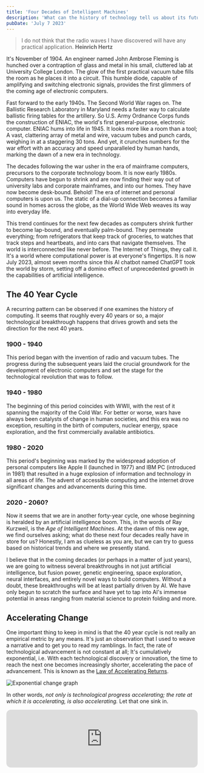 ```yaml
---
title: 'Four Decades of Intelligent Machines'
description: 'What can the history of technology tell us about its future?'
pubDate: 'July 7 2023'
---
```


> I do not think that the radio waves I have discovered will have any practical application.
> **Heinrich Hertz**

It's November of 1904. An engineer named John Ambrose Fleming is hunched over a contraption of glass and metal in his small, cluttered lab at University College London. The glow of the first practical vacuum tube fills the room as he places it into a circuit. This humble diode, capable of amplifying and switching electronic signals, provides the first glimmers of the coming age of electronic computers.

Fast forward to the early 1940s. The Second World War rages on. The Ballistic Research Laboratory in Maryland needs a faster way to calculate ballistic firing tables for the artillery. So U.S. Army Ordnance Corps funds the construction of ENIAC, the world's first general-purpose, electronic computer. ENIAC hums into life in 1945. It looks more like a room than a tool; A vast, clattering array of metal and wire, vacuum tubes and punch cards, weighing in at a staggering 30 tons. And yet, it crunches numbers for the war effort with an accuracy and speed unparalleled by human hands, marking the dawn of a new era in technology.

The decades following the war usher in the era of mainframe computers, precursors to the corporate technology boom. It is now early 1980s. Computers have begun to shrink and are now finding their way out of university labs and corporate mainframes, and into our homes. They have now become desk-bound. Behold! The era of internet and personal computers is upon us. The static of a dial-up connection becomes a familiar sound in homes across the globe, as the World Wide Web weaves its way into everyday life.

This trend continues for the next few decades as computers shrink further to become lap-bound, and eventually palm-bound. They permeate everything; from refrigerators that keep track of groceries, to watches that track steps and heartbeats, and into cars that navigate themselves. The world is interconnected like never before. The Internet of Things, they call it. It's a world where computational power is at everyone's fingertips. It is now July 2023, almost seven months since this AI chatbot named ChatGPT took the world by storm, setting off a domino effect of unprecedented growth in the capabilities of artificial intelligence.

## The 40 Year Cycle

A recurring pattern can be observed if one examines the history of computing. It seems that roughly every 40 years or so, a major technological breakthrough happens that drives growth and sets the direction for the next 40 years.

### 1900 - 1940

This period began with the invention of radio and vacuum tubes. The progress during the subsequent years laid the crucial groundwork for the development of electronic computers and set the stage for the technological revolution that was to follow.

### 1940 - 1980

The beginning of this period coincides with WWII, with the rest of it spanning the majority of the Cold War. For better or worse, wars have always been catalysts of change in human societies, and this era was no exception, resulting in the birth of computers, nuclear energy, space exploration, and the first commercially available antibiotics.

### 1980 - 2020

This period's beginning was marked by the widespread adoption of personal computers like Apple II (launched in 1977) and IBM PC (introduced in 1981) that resulted in a huge explosion of information and technology in all areas of life. The advent of accessible computing and the internet drove significant changes and advancements during this time.

### 2020 - 2060?

Now it seems that we are in another forty-year cycle, one whose beginning is heralded by an artificial intelligence boom. This, in the words of Ray Kurzweil, is the _Age of Intelligent Machines_. At the dawn of this new age, we find ourselves asking; what do these next four decades really have in store for us? Honestly, I am as clueless as you are, but we can try to guess based on historical trends and where we presently stand.

I believe that in the coming decades (or perhaps in a matter of just years), we are going to witness several breakthroughs in not just artificial intelligence, but fusion power, genetic engineering, space exploration, neural interfaces, and entirely novel ways to build computers. Without a doubt, these breakthroughs will be at least partially driven by AI. We have only begun to scratch the surface and have yet to tap into AI's immense potential in areas ranging from material science to protein folding and more.

## Accelerating Change

One important thing to keep in mind is that the 40 year cycle is not really an empirical metric by any means. It's just an observation that I used to weave a narrative and to get you to read my ramblings. In fact, the rate of technological advancement is not constant at all; It's cumulatively exponential, i.e. With each technological discovery or innovation, the time to reach the next one becomes increasingly shorter, accelerating the pace of advancement. This is known as the [Law of Accelerating Returns](https://www.thekurzweillibrary.com/the-law-of-accelerating-returns).

![Exponential change graph](/media/blog/accelerating-change.jpeg)

In other words, _not only is technological progress accelerating; the rate at which it is accelerating, is also accelerating._ Let that one sink in.

<iframe style="border-radius:12px" src="https://open.spotify.com/embed/track/0fxMIXpGObFMpelfT4Iz12?utm_source=generator&theme=0" width="100%" height="152" frameBorder="0" allowfullscreen="" allow="autoplay; clipboard-write; encrypted-media; fullscreen; picture-in-picture" loading="lazy"></iframe>
